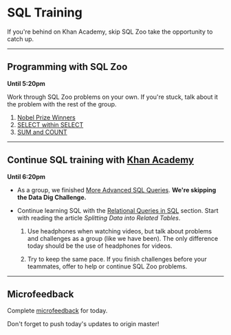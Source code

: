 # SQL Training

If you're behind on Khan Academy, skip SQL Zoo take the opportunity to catch up.






<hr>




## Programming with SQL Zoo
**Until 5:20pm**

Work through SQL Zoo problems on your own. If you're stuck, talk about it the problem with the rest of the group.

  1. [Nobel Prize Winners](https://sqlzoo.net/wiki/SELECT_from_Nobel_Tutorial)
  3. [SELECT within SELECT](https://sqlzoo.net/wiki/SELECT_within_SELECT_Tutorial)
  4. [SUM and COUNT](https://sqlzoo.net/wiki/SUM_and_COUNT)






<hr>




## Continue SQL training with [Khan Academy](https://www.khanacademy.org/computing/computer-programming/sql/)
**Until 6:20pm**

 - As a group, we finished [More Advanced SQL Queries](https://www.khanacademy.org/computing/computer-programming/sql#more-advanced-sql-queries). **We're skipping the Data Dig Challenge.**

 - Continue learning SQL with the [Relational Queries in SQL](https://www.khanacademy.org/computing/computer-programming/sql/relational-queries-in-sql/a/splitting-data-into-related-tables) section. Start with reading the article _Splitting Data into Related Tables_.





    1. Use headphones when watching videos, but talk about problems and challenges as a group (like we have been). The only difference today should be the use of headphones for videos.

    2. Try to keep the same pace. If you finish challenges before your teammates, offer to help or continue SQL Zoo problems.






<hr>




## Microfeedback

Complete [microfeedback](https://goo.gl/forms/H7dnmdGBe7Bsm8Cy2) for today.

Don't forget to push today's updates to origin master!
